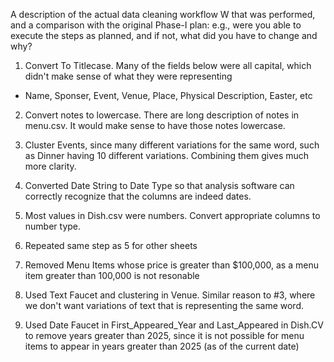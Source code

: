 A description of the actual data cleaning workflow W that was performed, and a comparison with the original Phase-I plan: e.g., were you able to execute the steps as planned, and if not, what did you have to change and why?

1) Convert To Titlecase. Many of the fields below were all capital, which didn't make sense of what they were representing
- Name, Sponser, Event, Venue, Place, Physical Description, Easter, etc

2) Convert notes to lowercase. There are long description of notes in menu.csv. It would make sense to have those notes lowercase. 

3) Cluster Events, since many different variations for the same word, such as Dinner having 10 different variations. Combining them gives much more clarity. 

4) Converted Date String to Date Type so that analysis software can correctly recognize that the columns are indeed dates. 

5) Most values in Dish.csv were numbers. Convert appropriate columns to number type.

6) Repeated same step as 5 for other sheets

7) Removed Menu Items whose price is greater than $100,000, as a menu item greater than 100,000 is not resonable

8) Used Text Faucet and clustering in Venue. Similar reason to #3, where we don't want variations of text that is representing the same word. 

9) Used Date Faucet in First_Appeared_Year and Last_Appeared in Dish.CV to remove years greater than 2025, since it is not possible for menu items to appear in years greater than 2025 (as of the current date)

